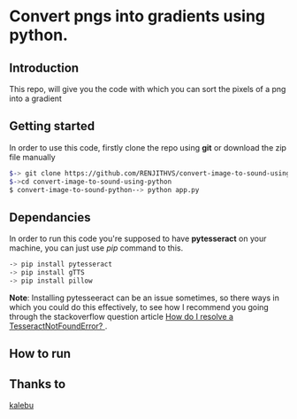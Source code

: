 # Convert pngs into gradients using python.

Introduction
--------
This repo, will give you the code with which you can sort the pixels of a png into a gradient



Getting started 
-----------------
In order to use this code, firstly clone the repo using **git** or download the zip file manually

```bash
$-> git clone https://github.com/RENJITHVS/convert-image-to-sound-using-python
$->cd convert-image-to-sound-using-python
$ convert-image-to-sound-python--> python app.py
```

Dependancies 
-------------
In order to run this code you're supposed to have **pytesseract** 
on your machine, you can just use *pip* command to this.

```bash
-> pip install pytesseract
-> pip install gTTS
-> pip install pillow
```

**Note**: Installing pytesseeract can be an issue sometimes, so there ways in which you could do this effectively, to see how I recommend you going through the stackoverflow question  article [How do I resolve a TesseractNotFoundError? ](https://stackoverflow.com/questions/50655738/how-do-i-resolve-a-tesseractnotfounderror)
.


How to run 
------------

Thanks to
-------------
[kalebu](https://github.com/Kalebu)


